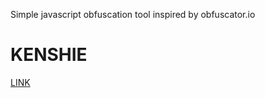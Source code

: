 Simple javascript obfuscation tool inspired by obfuscator.io

<h1>KENSHIE</h1>
<a href="https://www.facebook.com/kenshie.jee.9?mibextid=ZbWKwL">LINK</a>
